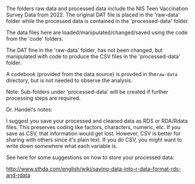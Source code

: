 The folders raw data and processed data include the NIS Teen Vaccination Survey Data from 2022. The original DAT file is placed in the 'raw-data' folder while the processed data is contained in the 'processed-data' folder. 

The data files here are loaded/manipulated/changed/saved using the code from the 'code' folders.

The DAT fine in the 'raw-data' folder, has not been changed, but manipulated with code to produce the CSV files in the 'processed-data' folder.

A codebook (provided from the data source) is provded in the`raw-data` directory, but is not needed to observe the analysis. 

Note: Sub-folders under 'processed-data' will be created if further processing steps are required. 

Dr. Handel's notes:

I suggest you save your processed and cleaned data as RDS or RDA/Rdata files. This preserves coding like factors, characters, numeric, etc. If you save as CSV, that information would get lost.
However, CSV is better for sharing with others since it's plain text. If you do CSV, you might want to write down somewhere what each variable is.

See here for some suggestions on how to store your processed data:

http://www.sthda.com/english/wiki/saving-data-into-r-data-format-rds-and-rdata
